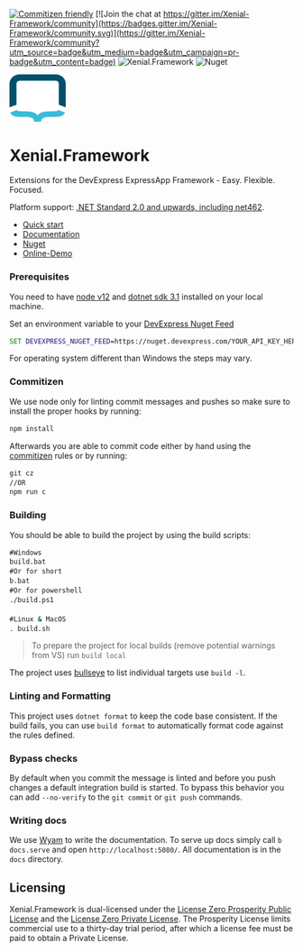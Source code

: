 ﻿[![Commitizen friendly](https://img.shields.io/badge/commitizen-friendly-brightgreen.svg)](http://commitizen.github.io/cz-cli/) [![Join the chat at https://gitter.im/Xenial-Framework/community](https://badges.gitter.im/Xenial-Framework/community.svg)](https://gitter.im/Xenial-Framework/community?utm_source=badge&utm_medium=badge&utm_campaign=pr-badge&utm_content=badge) ![Xenial.Framework](https://github.com/xenial-io/Xenial.Framework/workflows/Xenial.Framework/badge.svg) ![Nuget](https://img.shields.io/nuget/v/Xenial.Framework)

<img src="img/logo.svg" width="100px" />

# Xenial.Framework

Extensions for the DevExpress ExpressApp Framework - Easy. Flexible. Focused.

Platform support: [.NET Standard 2.0 and upwards, including net462](https://docs.microsoft.com/en-us/dotnet/standard/net-standard).  

- [Quick start](#quick-start)
- [Documentation](https://framework.xenial.io)
- [Nuget](https://www.nuget.org/packages?q=Xenial.Framework)
- [Online-Demo](https://framework.featurecenter.xenial.io/)

### Prerequisites

You need to have [node v12](https://nodejs.org/en/download/) and [dotnet sdk 3.1](https://dotnet.microsoft.com/download) installed on your local machine.

Set an environment variable to your [DevExpress Nuget Feed](https://nuget.devexpress.com/#feed-url)

```cmd
SET DEVEXPRESS_NUGET_FEED=https://nuget.devexpress.com/YOUR_API_KEY_HERE/api
```

For operating system different than Windows the steps may vary.

### Commitizen

We use node only for linting commit messages and pushes so make sure to install the proper hooks by running:

```cmd
npm install
```

Afterwards you are able to commit code either by hand using the [commitizen](https://www.npmjs.com/package/commitizen) rules or by running:

```cmd
git cz
//OR
npm run c
```  

### Building

You should be able to build the project by using the build scripts:

```cmd
#Windows
build.bat
#Or for short
b.bat
#Or for powershell
./build.ps1

#Linux & MacOS
. build.sh
```

> To prepare the project for local builds (remove potential warnings from VS) run `build local`

The project uses [bullseye](https://github.com/adamralph/bullseye) to list individual targets use `build -l`.

### Linting and Formatting

This project uses `dotnet format` to keep the code base consistent. If the build fails, you can use `build format` to automatically format code against the rules defined.

### Bypass checks

By default when you commit the message is linted and before you push changes a default integration build is started. To bypass this behavior you can add `--no-verify` to the `git commit` or `git push` commands.

### Writing docs

We use [Wyam](https://wyam.io/) to write the documentation. To serve up docs simply call `b docs.serve` and open `http://localhost:5080/`. All documentation is in the `docs` directory.

## Licensing

Xenial.Framework is dual-licensed under the [License Zero Prosperity Public License](https://licensezero.com/licenses/prosperity) and the [License Zero Private License](https://licensezero.com/licenses/private). The Prosperity License limits commercial use to a thirty-day trial period, after which a license fee must be paid to obtain a Private License.
